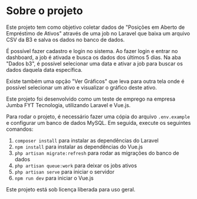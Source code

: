 # Sobre o projeto

Este projeto tem como objetivo coletar dados de "Posições em Aberto de Empréstimo de Ativos" através de uma job no Laravel que baixa um arquivo CSV da B3 e salva os dados no banco de dados.

É possível fazer cadastro e login no sistema. Ao fazer login e entrar no dashboard, a job é ativada e busca os dados dos últimos 5 dias. Na aba "Dados b3", é possível selecionar uma data e ativar a job para buscar os dados daquela data específica.

Existe também uma opção "Ver Gráficos" que leva para outra tela onde é possível selecionar um ativo e visualizar o gráfico deste ativo.

Este projeto foi desenvolvido como um teste de emprego na empresa Jumba FYT Tecnologia, utilizando Laravel e Vue.js.

Para rodar o projeto, é necessário fazer uma cópia do arquivo `.env.example` e configurar um banco de dados MySQL. Em seguida, execute os seguintes comandos:

1. `composer install` para instalar as dependências do Laravel
2. `npm install` para instalar as dependências do Vue.js
3. `php artisan migrate:refresh` para rodar as migrações do banco de dados
4. `php artisan queue:work` para deixar os jobs ativos
5. `php artisan serve` para iniciar o servidor
6. `npm run dev` para iniciar o Vue.js

Este projeto está sob licença liberada para uso geral.



